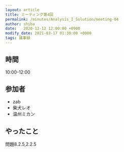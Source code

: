 ```yaml
---
layout: article
title: ミーティング第4回
permalink: /minutes/Analysis_I_Solution/meeting-04
author: shiba
date:   2020-12-12 12:00:00 +0900
modify_date: 2021-03-17 01:30:00 +0900
tags: 議事録
---
```


## 時間

10:00-12:00

## 参加者

- zab
- 柴犬レオ
- 温州ミカン

## やったこと

問題8.2.5,2.2.5
